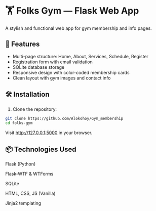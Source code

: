 # 🏋️ Folks Gym — Flask Web App

A stylish and functional web app for gym membership and info pages.

## 🚀 Features

- Multi-page structure: Home, About, Services, Schedule, Register
- Registration form with email validation
- SQLite database storage
- Responsive design with color-coded membership cards
- Clean layout with gym images and contact info

## 🛠 Installation

1. Clone the repository:

```bash
git clone https://github.com/Alokohoy/Gym_membership
cd folks-gym
``` 
Visit http://127.0.0.1:5000 in your browser.

## 📦 Technologies Used
Flask (Python)

Flask-WTF & WTForms

SQLite

HTML, CSS, JS (Vanilla)

Jinja2 templating

